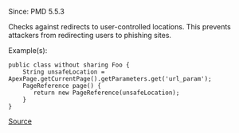 Since: PMD 5.5.3

Checks against redirects to user-controlled locations. This prevents attackers from
redirecting users to phishing sites.

Example(s):
```
public class without sharing Foo {
    String unsafeLocation = ApexPage.getCurrentPage().getParameters.get('url_param');
    PageReference page() {
       return new PageReference(unsafeLocation);
    }
}
```

[Source](https://pmd.github.io/pmd-5.5.4/pmd-apex/rules/apex/security.html#ApexOpenRedirect)
